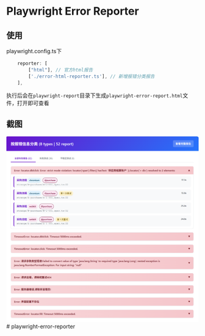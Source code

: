 # Playwright Error Reporter

## 使用
playwright.config.ts下
```ts
	reporter: [
		["html"], // 官方html报告
		['./error-html-reporter.ts'], // 新增报错分类报告
	],
```
执行后会在`playwright-report`目录下生成`playwright-error-report.html`文件，打开即可查看

## 截图
![image](./error-report.png)# playwright-error-reporter
